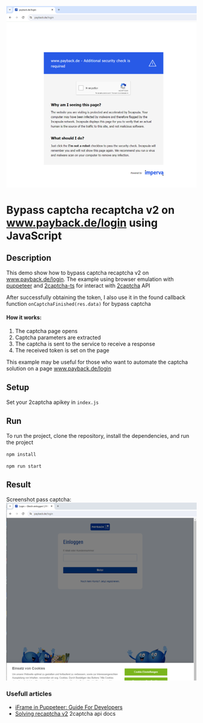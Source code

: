 ![alt text](/media/show_captcha.png)
# Bypass captcha recaptcha v2 on www.payback.de/login using JavaScript

## Description

This demo show how to bypass captcha recaptcha v2 on www.payback.de/login. The example using browser emulation with [puppeteer](https://pptr.dev/) and [2captcha-ts](https://www.npmjs.com/package/2captcha-ts) for interact with [2captcha](https://2captcha.com/?from=22771395) API

After successfully obtaining the token, I also use it in the found callback function `onCaptchaFinished(res.data)` for bypass captcha

#### How it works:

1. The captcha page opens
2. Captcha parameters are extracted
3. The captcha is sent to the service to receive a response
4. The received token is set on the page

This example may be useful for those who want to automate the captcha solution on a page www.payback.de/login

## Setup

Set your 2captcha apikey in `index.js`

## Run

To run the project, clone the repository, install the dependencies, and run the project

`npm install`

`npm run start`

## Result

Screenshot pass captcha:
![alt text](/media/pass_captcha.png)


### Usefull articles

- [iFrame in Puppeteer: Guide For Developers](https://www.webshare.io/academy-article/puppeteer-iframe)
- [Solving recaptcha v2](https://2captcha.com/2captcha-api#solving_recaptchav2_new?from=22771395) 2captcha api docs
